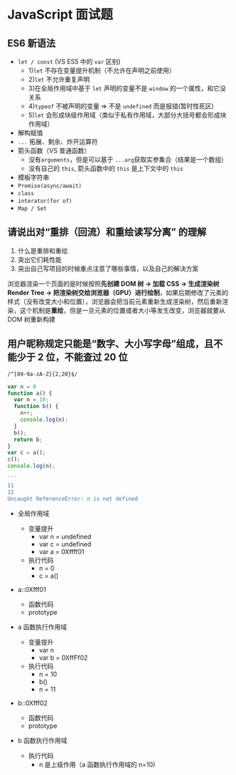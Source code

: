 # JavaScript 面试题

## ES6 新语法

- `let / const` (VS ES5 中的 `var` 区别)
  - 1)`let` 不存在变量提升机制（不允许在声明之前使用）
  - 2)`let` 不允许重复声明
  - 3)在全局作用域中基于 `let` 声明的变量不是 `window` 的一个属性，和它没关系
  - 4)`typeof` 不被声明的变量 => 不是 `undefined` 而是报错(暂时性死区)
  - 5)`let` 会形成块级作用域（类似于私有作用域，大部分大括号都会形成块作用域）
- 解构赋值
- `...` 拓展、剩余、炸开运算符
- 箭头函数（VS 普通函数）
  - 没有`arguments`，但是可以基于 `...arg`获取实参集合（结果是一个数组）
  - 没有自己的 `this`, 箭头函数中的 `this` 是上下文中的 `this`
- 模板字符串
- `Promise(async/await)`
- `class`
- `interator(for of)`
- `Map / Set`

## 请说出对“重排（回流）和重绘读写分离” 的理解

1. 什么是重排和重绘
2. 突出它们耗性能
3. 突出自己写项目的时候重点注意了哪些事情，以及自己的解决方案

浏览器渲染一个页面的是时候按照**先创建 DOM 树 -> 加载 CSS -> 生成渲染树 Render Tree -> 把渲染树交给浏览器（GPU）进行绘制**，如果后期修改了元素的样式（没有改变大小和位置），浏览器会把当前元素重新生成渲染树，然后重新渲染，这个机制是**重绘**，但是一旦元素的位置或者大小等发生改变，浏览器就要从 DOM 树重新构建

## 用户昵称规定只能是“数字、大小写字母”组成，且不能少于 2 位，不能查过 20 位

`/^[09-9a-zA-Z]{2,20}$/`

````js
var n = 0
function a() {
  var n = 10;
  function b() {
    n++;
    console.log(n);
  }
  b();
  return b;
}
var c = a();
c();
console.log(n);

```
11
12
Uncaught ReferenceError: n is not defined
````

- 全局作用域

  - 变量提升
    - var n = undefined
    - var c = undefined
    - var a = 0Xffff01
  - 执行代码
    - n = 0
    - c = a()

- a::0Xfff01

  - 函数代码
  - prototype

- a 函数执行作用域

  - 变量提升
    - var n
    - var b = 0XffFf02
  - 执行代码
    - n = 10
    - b()
    - n = 11

- b::0Xfff02

  - 函数代码
  - prototype

- b 函数执行作用域
  - 执行代码
    - n 是上级作用（a 函数执行作用域的 n=10)
